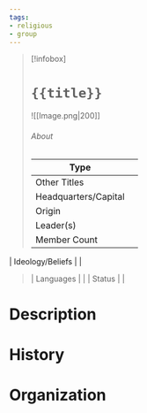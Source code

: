 ```yaml
---
tags:
- religious
- group
---
```

> [!infobox]
> # `{{title}}`
> ![[Image.png|200]]
> ###### About
> | Type |  |
> | ---- | ---- |
> | Other Titles |  |
> | Headquarters/Capital | |
> | Origin |  |
> | Leader(s) |  |
> | Member Count |   |
| Ideology/Beliefs |   |
> | Languages |  |
> | Status |  |

# Description



# History



# Organization


